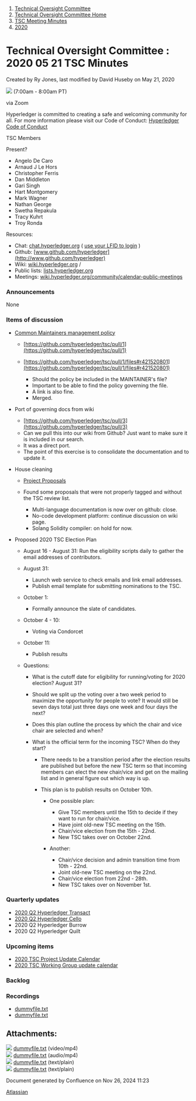 1. [Technical Oversight Committee](index.html)
2. [Technical Oversight Committee Home](Technical-Oversight-Committee-Home_21430274.html)
3. [TSC Meeting Minutes](TSC-Meeting-Minutes_21448544.html)
4. [2020](2020_21450029.html)

# Technical Oversight Committee : 2020 05 21 TSC Minutes

Created by Ry Jones, last modified by David Huseby on May 21, 2020

![](plugins/servlet/confluence/placeholder/unknown-macro) (7:00am - 8:00am PT)

via Zoom

Hyperledger is committed to creating a safe and welcoming community for all. For more information please visit our Code of Conduct: [Hyperledger Code of Conduct](https://lf-hyperledger.atlassian.net/wiki/spaces/HYP/pages/19595281/Hyperledger+Code+of+Conduct)

TSC Members

Present?

- Angelo De Caro
- Arnaud J Le Hors
- Christopher Ferris
- Dan Middleton
- Gari Singh
- Hart Montgomery
- Mark Wagner
- Nathan George
- Swetha Repakula
- Tracy Kuhrt
- Troy Ronda

Resources:

- Chat: [chat.hyperledger.org](http://chat.hyperledger.org/) ( [use your LFID to login](https://www.youtube.com/watch?v=EEc4JRyaAoA) )
- Github: [www.github.com/hyperledger](http://www.github.com/hyperledger)
- Wiki: [wiki.hyperledger.org](https://lf-hyperledger.atlassian.net) /
- Public lists: [lists.hyperledger.org](https://lists.hyperledger.org)
- Meetings: [wiki.hyperledger.org/community/calendar-public-meetings](https://lf-hyperledger.atlassian.net/community/calendar-public-meetings)

### Announcements

None

### Items of discussion

- [Common Maintainers management policy](https://lf-hyperledger.atlassian.net/display/TSC/Common+Maintainers+management+policy)
  
  - [https://github.com/hyperledger/tsc/pull/1](https://github.com/hyperledger/tsc/pull/1)
  - [https://github.com/hyperledger/tsc/pull/1/files#r421520801](https://github.com/hyperledger/tsc/pull/1/files#r421520801)
    
    - Should the policy be included in the MAINTAINER's file?
    - Important to be able to find the policy governing the file.
    - A link is also fine.
    - Merged.
- Port of governing docs from wiki
  
  - [https://github.com/hyperledger/tsc/pull/3](https://github.com/hyperledger/tsc/pull/3)
  - Can we pull this into our wiki from Github? Just want to make sure it is included in our search.
  - It was a direct port.
  - The point of this exercise is to consolidate the documentation and to update it.
- House cleaning
  
  - [Project Proposals](https://lf-hyperledger.atlassian.net/display/TSC/Project+Proposals)
  - Found some proposals that were not properly tagged and without the TSC review list.
    
    - Multi-language documentation is now over on github: close.
    - No-code development platform: continue discussion on wiki page.
    - Solang Solidity compiler: on hold for now.
- Proposed 2020 TSC Election Plan
  
  - August 16 - August 31: Run the eligibility scripts daily to gather the email addresses of contributors.
  - August 31:
    
    - Launch web service to check emails and link email addresses.
    - Publish email template for submitting nominations to the TSC.
  - October 1:
    
    - Formally announce the slate of candidates.
  - October 4 - 10:
    
    - Voting via Condorcet
  - October 11:
    
    - Publish results
  - Questions:
    
    - What is the cutoff date for eligibility for running/voting for 2020 election? August 31?
    - Should we split up the voting over a two week period to maximize the opportunity for people to vote? It would still be seven days total just three days one week and four days the next?
    - Does this plan outline the process by which the chair and vice chair are selected and when?
    - What is the official term for the incoming TSC? When do they start?
      
      - There needs to be a transition period after the election results are published but before the new TSC term so that incoming members can elect the new chair/vice and get on the mailing list and in general figure out which way is up.
      - This plan is to publish results on October 10th.
        
        - One possible plan:
          
          - Give TSC members until the 15th to decide if they want to run for chair/vice.
          - Have joint old-new TSC meeting on the 15th.
          - Chair/vice election from the 15th - 22nd.
          - New TSC takes over on October 22nd.
        - Another:
          
          - Chair/vice decision and admin transition time from 10th - 22nd.
          - Joint old-new TSC meeting on the 22nd.
          - Chair/vice election from 22nd - 28th.
          - New TSC takes over on November 1st.

### Quarterly updates

- [2020 Q2 Hyperledger Transact](https://lf-hyperledger.atlassian.net/display/TSC/2020+Q2+Hyperledger+Transact)
- [2020 Q2 Hyperledger Cello](https://lf-hyperledger.atlassian.net/display/TSC/2020+Q2+Hyperledger+Cello)
- 2020 Q2 Hyperledger Burrow
- 2020 Q2 Hyperledger Quilt

### Upcoming items

- [2020 TSC Project Update Calendar](https://lf-hyperledger.atlassian.net/display/TSC/2020+TSC+Project+Update+Calendar)
- [2020 TSC Working Group update calendar](https://lf-hyperledger.atlassian.net/display/TSC/2020+TSC+Working+Group+update+calendar)

### Backlog

### Recordings

- [dummyfile.txt](#)
- [dummyfile.txt](#)

## Attachments:

![](images/icons/bullet_blue.gif) [dummyfile.txt](attachments/21439463/21457645.txt) (video/mp4)  
![](images/icons/bullet_blue.gif) [dummyfile.txt](attachments/21439463/21457418.txt) (audio/mp4)  
![](images/icons/bullet_blue.gif) [dummyfile.txt](attachments/21439463/21451037.txt) (text/plain)  
![](images/icons/bullet_blue.gif) [dummyfile.txt](attachments/21439463/21451036.txt) (text/plain)

Document generated by Confluence on Nov 26, 2024 11:23

[Atlassian](http://www.atlassian.com/)
